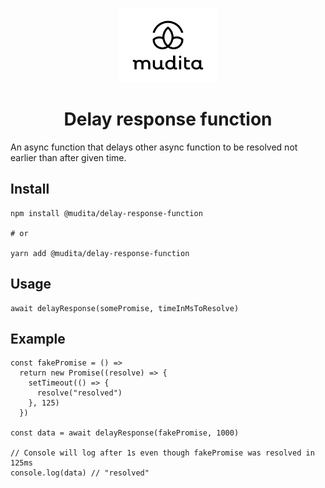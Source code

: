 <p align="center">
  <a href="https://mudita.com">
    <img alt="Mudita" src="/mudita-logo.svg" width="160" />
  </a>
</p>
<h1 align="center">
  Delay response function
</h1>

An async function that delays other async function to be resolved not earlier than after given time.

## Install

```
npm install @mudita/delay-response-function

# or

yarn add @mudita/delay-response-function
```

## Usage

```TS
await delayResponse(somePromise, timeInMsToResolve)
```

## Example

```TS
const fakePromise = () =>
  return new Promise((resolve) => {
    setTimeout(() => {
      resolve("resolved")
    }, 125)
  })

const data = await delayResponse(fakePromise, 1000)

// Console will log after 1s even though fakePromise was resolved in 125ms
console.log(data) // "resolved"
```
